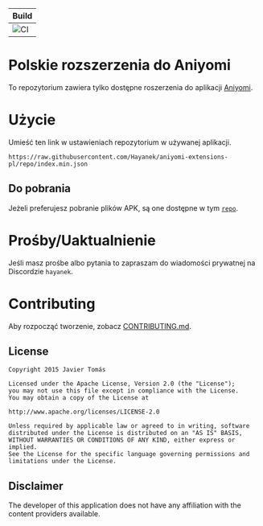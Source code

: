 | Build |
|-------|
| ![CI](https://github.com/aniyomiorg/aniyomi-extensions/workflows/CI/badge.svg?event=push) |

# Polskie rozszerzenia do Aniyomi

To repozytorium zawiera tylko dostępne roszerzenia do aplikacji [Aniyomi](https://github.com/aniyomiorg/aniyomi).

# Użycie

Umieść ten link w ustawieniach repozytorium w używanej aplikacji.

```
https://raw.githubusercontent.com/Hayanek/aniyomi-extensions-pl/repo/index.min.json
```

## Do pobrania

Jeżeli preferujesz pobranie plików APK, są one dostępne w tym [`repo`](https://github.com/aniyomiorg/aniyomi-extensions/tree/repo/apk).

# Prośby/Uaktualnienie

Jeśli masz prośbe albo pytania to zapraszam do wiadomości prywatnej na Discordzie ``hayanek``.

# Contributing

Aby rozpocząć tworzenie, zobacz [CONTRIBUTING.md](./CONTRIBUTING.md).

## License

    Copyright 2015 Javier Tomás

    Licensed under the Apache License, Version 2.0 (the "License");
    you may not use this file except in compliance with the License.
    You may obtain a copy of the License at

    http://www.apache.org/licenses/LICENSE-2.0

    Unless required by applicable law or agreed to in writing, software
    distributed under the License is distributed on an "AS IS" BASIS,
    WITHOUT WARRANTIES OR CONDITIONS OF ANY KIND, either express or implied.
    See the License for the specific language governing permissions and
    limitations under the License.

## Disclaimer

The developer of this application does not have any affiliation with the content providers available.
